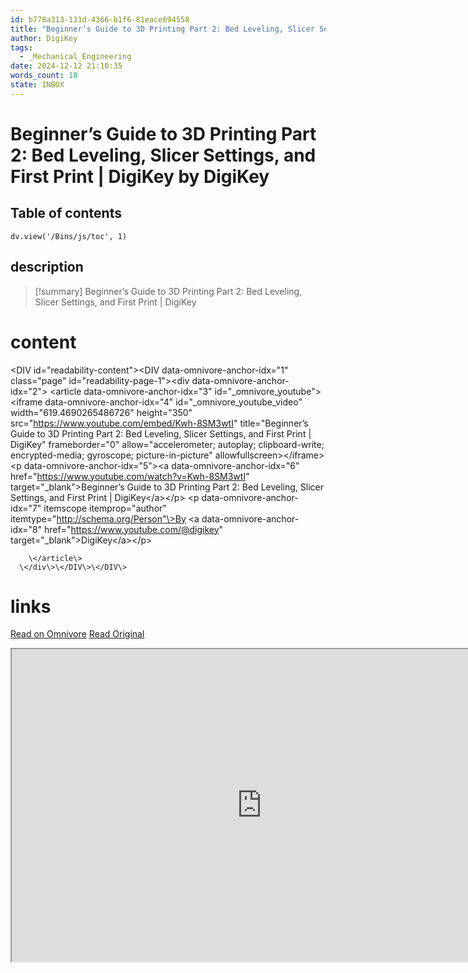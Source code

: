 ```yaml
---
id: b778a313-131d-4366-b1f6-81eace694558
title: "Beginner’s Guide to 3D Printing Part 2: Bed Leveling, Slicer Settings, and First Print | DigiKey"
author: DigiKey
tags:
  - _Mechanical_Engineering
date: 2024-12-12 21:10:35
words_count: 18
state: INBOX
---
```


# Beginner’s Guide to 3D Printing Part 2: Bed Leveling, Slicer Settings, and First Print | DigiKey by DigiKey
## Table of contents
```dataviewjs 
dv.view('/Bins/js/toc', 1) 
```


## description
>[!summary] 
> Beginner’s Guide to 3D Printing Part 2: Bed Leveling, Slicer Settings, and First Print | DigiKey


# content

\<DIV id="readability-content"\>\<DIV data-omnivore-anchor-idx="1" class="page" id="readability-page-1"\>\<div data-omnivore-anchor-idx="2"\>
        \<article data-omnivore-anchor-idx="3" id="_omnivore_youtube"\>
          \<iframe data-omnivore-anchor-idx="4" id="_omnivore_youtube_video" width="619.4690265486726" height="350" src="https://www.youtube.com/embed/Kwh-8SM3wtI" title="Beginner’s Guide to 3D Printing Part 2: Bed Leveling, Slicer Settings, and First Print | DigiKey" frameborder="0" allow="accelerometer; autoplay; clipboard-write; encrypted-media; gyroscope; picture-in-picture" allowfullscreen\>\</iframe\>
          \<p data-omnivore-anchor-idx="5"\>\<a data-omnivore-anchor-idx="6" href="https://www.youtube.com/watch?v=Kwh-8SM3wtI" target="_blank"\>Beginner’s Guide to 3D Printing Part 2: Bed Leveling, Slicer Settings, and First Print | DigiKey\</a\>\</p\>
          \<p data-omnivore-anchor-idx="7" itemscope itemprop="author" itemtype="http://schema.org/Person"\>By \<a data-omnivore-anchor-idx="8" href="https://www.youtube.com/@digikey" target="_blank"\>DigiKey\</a\>\</p\>
          
        \</article\>
      \</div\>\</DIV\>\</DIV\>



# links
[Read on Omnivore](https://omnivore.app/me/https-www-youtube-com-watch-v-kwh-8-sm-3-wt-i-193bc47af96)
[Read Original](https://www.youtube.com/watch?v=Kwh-8SM3wtI)

<iframe src="https://www.youtube.com/watch?v=Kwh-8SM3wtI"  width="800" height="500"></iframe>
